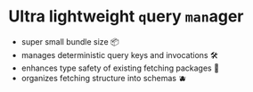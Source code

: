 # Ultra lightweight `q`uery `man`ager

- super small bundle size 📦
- manages deterministic query keys and invocations 🛠️
- enhances type safety of existing fetching packages 🧪
- organizes fetching structure into schemas 🫐
